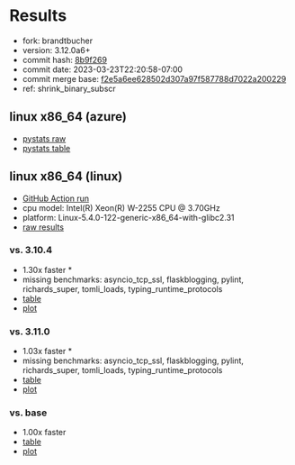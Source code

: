 # Results

- fork: brandtbucher
- version: 3.12.0a6+
- commit hash: [8b9f269](https://github.com/brandtbucher/cpython/commit/8b9f269)
- commit date: 2023-03-23T22:20:58-07:00
- commit merge base: [f2e5a6ee628502d307a97f587788d7022a200229](https://github.com/brandtbucher/cpython/commit/f2e5a6ee628502d307a97f587788d7022a200229)
- ref: shrink_binary_subscr

## linux x86_64 (azure)

- [pystats raw](bm-20230323-azure-x86_64-brandtbucher-shrink_binary_subscr-3.12.0a6%2B-8b9f269-pystats.json)
- [pystats table](bm-20230323-azure-x86_64-brandtbucher-shrink_binary_subscr-3.12.0a6%2B-8b9f269-pystats.md)

## linux x86_64 (linux)

- [GitHub Action run](https://github.com/faster-cpython/benchmarking/actions/runs/4515718480)
- cpu model: Intel(R) Xeon(R) W-2255 CPU @ 3.70GHz
- platform: Linux-5.4.0-122-generic-x86_64-with-glibc2.31
- [raw results](bm-20230323-linux-x86_64-brandtbucher-shrink_binary_subscr-3.12.0a6%2B-8b9f269.json)

### vs. 3.10.4

- 1.30x faster \*
- missing benchmarks: asyncio_tcp_ssl, flaskblogging, pylint, richards_super, tomli_loads, typing_runtime_protocols
- [table](bm-20230323-linux-x86_64-brandtbucher-shrink_binary_subscr-3.12.0a6%2B-8b9f269-vs-3.10.4.md)
- [plot](bm-20230323-linux-x86_64-brandtbucher-shrink_binary_subscr-3.12.0a6%2B-8b9f269-vs-3.10.4.png)

### vs. 3.11.0

- 1.03x faster \*
- missing benchmarks: asyncio_tcp_ssl, flaskblogging, pylint, richards_super, tomli_loads, typing_runtime_protocols
- [table](bm-20230323-linux-x86_64-brandtbucher-shrink_binary_subscr-3.12.0a6%2B-8b9f269-vs-3.11.0.md)
- [plot](bm-20230323-linux-x86_64-brandtbucher-shrink_binary_subscr-3.12.0a6%2B-8b9f269-vs-3.11.0.png)

### vs. base

- 1.00x faster
- [table](bm-20230323-linux-x86_64-brandtbucher-shrink_binary_subscr-3.12.0a6%2B-8b9f269-vs-base.md)
- [plot](bm-20230323-linux-x86_64-brandtbucher-shrink_binary_subscr-3.12.0a6%2B-8b9f269-vs-base.png)

